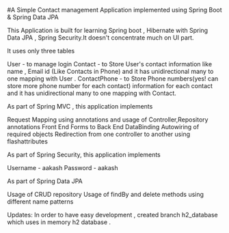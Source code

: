 #A Simple Contact management Application implemented using Spring Boot & Spring Data JPA

This Application is built for learning Spring boot , Hibernate with Spring Data JPA , Spring Security.It doesn't concentrate much on UI part.

It uses only three tables

User - to manage login
Contact - to Store User's contact information like name , Email id (Like Contacts in Phone) and it has unidirectional many to one mapping with User .
ContactPhone - to Store Phone numbers(yes! can store more phone number for each contact) information for each contact and it has unidirectional many to one mapping with Contact.

As part of Spring MVC , this application implements

Request Mapping using annotations and usage of Controller,Repository annotations
Front End Forms to Back End DataBinding
Autowiring of required objects
Redirection from one controller to another using flashattributes

As part of Spring Security, this application implements

Username - aakash
Password - aakash

As part of Spring Data JPA

Usage of CRUD repository
Usage of findBy and delete methods using different name patterns

Updates:
In order to have easy development , created branch h2_database which uses in memory h2 database .
